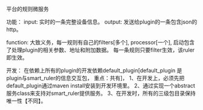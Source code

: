 平台的规则微服务

功能：
input: 实时的一条完整设备信息。 output: 发送给plugin的一条包含json的http。

function: 大致义务，每一规则有自己的filters[多个], processor[一个], 启动包含了处理plugin的相关参数、地址和附加数据。 每一条规则只要filter生效，该ruler即生效。

开发：
在依赖上所有的plugin的开发依赖default_plugin[default_plugin 是plugin与smart_ruler的信息交互包， 重点：共有]，
1、在开发上，必须先把default_plugin通过maven install安装到开发环境里。
2、通过实现一个abstract 服务class来支持对smart_ruler提供服务。
3、在开发时，所有的三级包目录保持唯一性【不同】。


